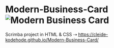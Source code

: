 # Modern-Business-Card![Modern Business Card](https://user-images.githubusercontent.com/113598976/222148950-2ca7ef14-83b1-4cad-a1f1-077054d62de9.png)

Scrimba project in HTML &amp; CSS  ⇢  https://cleide-kodehode.github.io/Modern-Business-Card/
